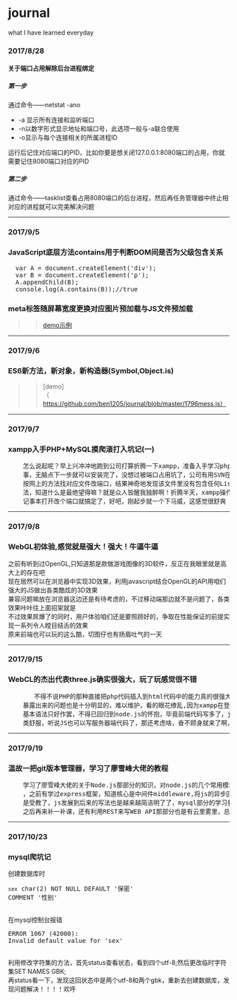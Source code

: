 # journal
what I have learned everyday

### 2017/8/28
#### 关于端口占用解除后台进程绑定

##### 第一步
通过命令——netstat -ano

+ -a 显示所有连接和监听端口
+ -n以数字形式显示地址和端口号，此选项一般与-a联合使用
+ -o显示与每个连接相关的所属进程ID

运行后记住对应端口的PID，比如你要是想关闭127.0.0.1:8080端口的占用，你就需要记住8080端口对应的PID

##### 第二步
通过命令——tasklist查看占用8080端口的后台进程，然后再任务管理器中终止相对应的进程就可以完美解决问题

-----------------------------------------------------------------------------------------------------

### 2017/9/5
### JavaScript底层方法contains用于判断DOM间是否为父级包含关系
<pre>
  var A = document.createElement('div');
  var B = document.createElement('p');
  A.appendChild(B);
  console.log(A.contains(B));//true
</pre>

### meta标签随屏幕宽度更换对应图片预加载与JS文件预加载
>>[demo示例](https://github.com/ben1205/journal/blob/master/screenBackground.html)

----------------------------------------------------------------------------------------------------

### 2017/9/6
### ES6新方法，新对象，新构造器(Symbol,Object.is)
>>[demo]（https://github.com/ben1205/journal/blob/master/1796mess.js）

----------------------------------------------------------------------------------------------------

### 2017/9/7
### xampp入手PHP+MySQL摸爬滚打入坑记(一)
<pre>
    怎么说起呢？早上兴冲冲地跑到公司打算折腾一下xampp，准备入手学习php啦，本来想一个集成工具包安装一下也就几秒钟的
    事，无脑点下一步就可以安装完了，没想过被端口占用坑了，公司有用SVN在管理代码，做好了80端口被占用要改端口的准备，
    按网上的方法找对应文件改端口，结果神奇地发现该文件里没有包含任何Listen字眼，网上明明说有的啊，又是各类浏览找方
    法，知道什么是最绝望得嘛？就是众人皆醒我独醉啊！折腾半天，xampp操作界面apache的config按钮点进去就有个配置文件，
    记事本打开改个端口就搞定了，好吧，刚起步就一个下马威，这感觉很舒爽
</pre>

----------------------------------------------------------------------------------------------------

### 2017/9/8
### WebGL初体验,感觉就是强大！强大！牛逼牛逼
之前有听到过OpenGL,只知道那是款做游戏图像的3D软件，反正在我眼里就是高大上的存在吧<br/>
现在居然可以在浏览器中实现3D效果，利用javascript结合OpenGL的API用咱们强大的JS做出各类酷炫的3D效果<br/>
兼容问题嘛放在浏览器这边还是有待考虑的，不过移动端那边就不是问题了，各类效果咔咔往上面招架就是<br/>
不过效果屌爆了的同时，用户体验咱们还是要照顾好的，争取在性能保证的前提实现一系列令人瞠目结舌的效果<br/>
原来前端也可以玩的这么酷，切图仔也有扬眉吐气的一天

----------------------------------------------------------------------------------------------------

### 2017/9/15
### WebCL的杰出代表three.js确实很强大，玩了玩感觉很不错
<pre>
       不得不说PHP的那种直接把php代码插入到html代码中的能力真的很强大，这种混合书写让我觉得很方便，不过当代码量过多，
    暴露出来的问题也是十分明显的，难以维护，看的眼花缭乱,因为xampp在登录mySQL时出现迷之问题，查询无门只能了解个PHP
    基本语法只好作罢，不得已回归到node.js的怀抱，毕竟前端代码写多了，js用起来就是舒服，看着舒服，闻着也舒服，反正各
    类舒服，听说JS也可以写服务器端代码了，那还考虑啥，奋不顾身就来了啊，努力扒各类教程啃文档中.....发个状态打个卡
</pre>

----------------------------------------------------------------------------------------------------

### 2017/9/19
### 温故一把git版本管理器，学习了廖雪峰大佬的教程

<pre>
	学习了廖雪峰大佬的关于Node.js那部分的知识，对node.js的几个常用模块具体功能有了大致的了解，研究了koa框架
	，之前有学过express框架，知道核心是中间件middleware,将js的异步回调应用到了极致，大佬用es7写的教程我的也
	是受教了，js发展到后来的写法也是越来越简洁明了了，mysql部分的学习我暂时选择跳过，等学了mysql相关的基础
	之后再来补一补课，还有利用REST来写WEB API那部分也是有云里雾里，总的来说收获良多
</pre>
----------------------------------------------------------------------------------------------------

### 2017/10/23
### mysql爬坑记

创建数据库时<pre>`sex`  char(2) NOT NULL DEFAULT '保密' COMMENT '性别'</pre><br/>
在mysql控制台报错<pre>ERROR 1067 (42000): Invalid default value for 'sex'</pre><br/>
利用修改字符集的方法，首先status查看状态，看到四个utf-8;然后更改临时字符集SET NAMES GBK;<br/>
再status看一下，发现这回状态中是两个utf-8和两个gbk，重新去创建数据库，发现问题解决！！！！欢呼
